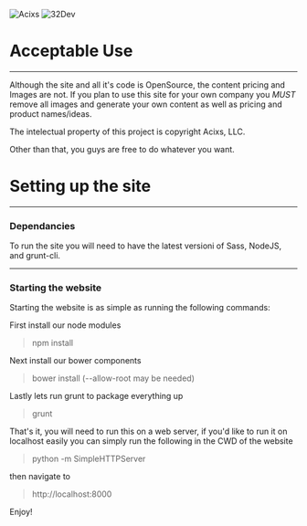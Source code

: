 ![Acixs](http://acixs.com/assets/img/acixs_dark.png)
![32Dev](http://32dev.com/assets/img/32dev.jpg)

# Acceptable Use
---
Although the site and all it's code is OpenSource, the content pricing and Images are not.
If you plan to use this site for your own company you *MUST* remove all images and generate your own content
as well as pricing and product names/ideas.

The intelectual property of this project is copyright Acixs, LLC.

Other than that, you guys are free to do whatever you want.

# Setting up the site
---
### Dependancies

To run the site you will need to have the latest versioni of Sass, NodeJS, and grunt-cli.

---
### Starting the website
Starting the website is as simple as running the following commands:

First install our node modules
> npm install

Next install our bower components
> bower install (--allow-root may be needed)

Lastly lets run grunt to package everything up

> grunt

That's it, you will need to run this on a web server, if you'd like to run it on localhost easily you can simply run the following in the CWD of the website

> python -m SimpleHTTPServer

then navigate to

> http://localhost:8000

Enjoy!
